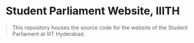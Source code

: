 # <div align="center"> Student Parliament Website, IIITH </div>

> This repository houses the source code for the website of the Student
> Parliament at IIIT Hyderabad.
